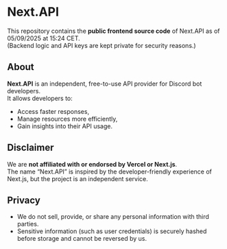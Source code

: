 # Next.API

This repository contains the **public frontend source code** of Next.API as of 05/09/2025 at 15:24 CET.  
(Backend logic and API keys are kept private for security reasons.)

## About

**Next.API** is an independent, free-to-use API provider for Discord bot developers.  
It allows developers to:
- Access faster responses,
- Manage resources more efficiently,
- Gain insights into their API usage.

## Disclaimer

We are **not affiliated with or endorsed by Vercel or Next.js**.  
The name “Next.API” is inspired by the developer-friendly experience of Next.js, but the project is an independent service.

## Privacy

- We do not sell, provide, or share any personal information with third parties.  
- Sensitive information (such as user credentials) is securely hashed before storage and cannot be reversed by us.
